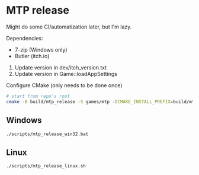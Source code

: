 # MTP release

Might do some CI/automatization later, but I'm lazy.

Dependencies:

* 7-zip (Windows only)
* Butler (itch.io)

1. Update version in dev/itch_version.txt
2. Update version in Game::loadAppSettings

Configure CMake (only needs to be done once)
```sh
# start from repo's root
cmake -B build/mtp_release -S games/mtp -DCMAKE_INSTALL_PREFIX=build/mtp_release/install -DBUILD_SHARED_LIBS=OFF -DCMAKE_BUILD_TYPE=Release
```

## Windows

```sh
./scripts/mtp_release_win32.bat
```

## Linux

```sh
./scripts/mtp_release_linux.sh
```
